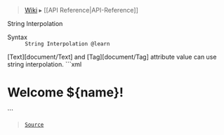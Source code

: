 > [Wiki](Home) ▸ [[API Reference|API-Reference]]

String Interpolation
<dl><dt>Syntax</dt><dd><code>String Interpolation @learn</code></dd></dl>
[Text][document/Text] and [Tag][document/Tag] attribute value can use string interpolation.
```xml
<h1>Welcome ${name}!</h1>
```

> [`Source`](/Neft-io/neft/blob/feb74662c4f7ee7aedc58bcb4488ea1b56f65be9/src/document/file/parse/storage.litcoffee#string-interpolation)

